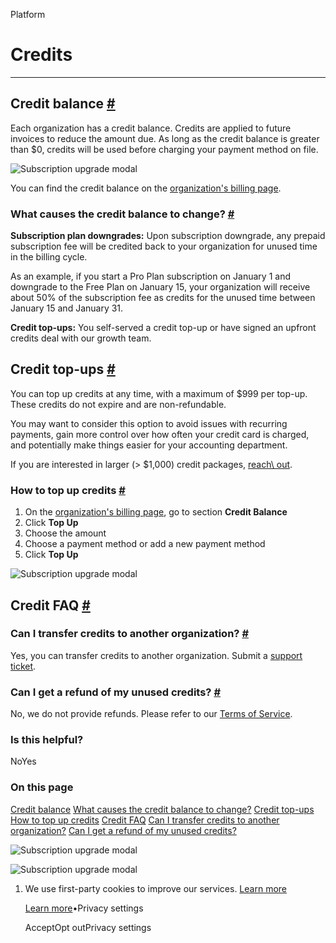 Platform

# Credits

* * *

## Credit balance [\#](https://supabase.com/docs/guides/platform/credits\#credit-balance)

Each organization has a credit balance. Credits are applied to future invoices to reduce the amount due. As long as the credit balance is greater than $0, credits will be used before charging your payment method on file.

![Subscription upgrade modal](https://supabase.com/docs/_next/image?url=%2Fdocs%2Fimg%2Fguides%2Fplatform%2Fcredit-balance--light.png&w=3840&q=75&dpl=dpl_9xAnUGkSbk4dufV62sNRezafXykJ)

You can find the credit balance on the [organization's billing page](https://supabase.com/dashboard/org/_/billing).

### What causes the credit balance to change? [\#](https://supabase.com/docs/guides/platform/credits\#what-causes-the-credit-balance-to-change)

**Subscription plan downgrades:** Upon subscription downgrade, any prepaid subscription fee will be credited back to your organization for unused time in the billing cycle.

As an example, if you start a Pro Plan subscription on January 1 and downgrade to the Free Plan on January 15, your organization will receive about 50% of the subscription fee as credits for the unused time between January 15 and January 31.

**Credit top-ups:** You self-served a credit top-up or have signed an upfront credits deal with our growth team.

## Credit top-ups [\#](https://supabase.com/docs/guides/platform/credits\#credit-top-ups)

You can top up credits at any time, with a maximum of $999 per top-up. These credits do not expire and are non-refundable.

You may want to consider this option to avoid issues with recurring payments, gain more control over how often your credit card is charged, and potentially make things easier for your accounting department.

If you are interested in larger (> $1,000) credit packages, [reach\\
out](https://supabase.com/dashboard/support/new?subject=I%20would%20like%20to%20inquire%20about%20larger%20credit%20packages&category=Billing).

### How to top up credits [\#](https://supabase.com/docs/guides/platform/credits\#how-to-top-up-credits)

1. On the [organization's billing page](https://supabase.com/dashboard/org/_/billing), go to section **Credit Balance**
2. Click **Top Up**
3. Choose the amount
4. Choose a payment method or add a new payment method
5. Click **Top Up**

![Subscription upgrade modal](https://supabase.com/docs/_next/image?url=%2Fdocs%2Fimg%2Fguides%2Fplatform%2Fcredit-top-up--light.png&w=3840&q=75&dpl=dpl_9xAnUGkSbk4dufV62sNRezafXykJ)

## Credit FAQ [\#](https://supabase.com/docs/guides/platform/credits\#credit-faq)

### Can I transfer credits to another organization? [\#](https://supabase.com/docs/guides/platform/credits\#can-i-transfer-credits-to-another-organization)

Yes, you can transfer credits to another organization. Submit a [support ticket](https://supabase.help/).

### Can I get a refund of my unused credits? [\#](https://supabase.com/docs/guides/platform/credits\#can-i-get-a-refund-of-my-unused-credits)

No, we do not provide refunds. Please refer to our [Terms of Service](https://supabase.com/terms#1-fees).

### Is this helpful?

NoYes

### On this page

[Credit balance](https://supabase.com/docs/guides/platform/credits#credit-balance) [What causes the credit balance to change?](https://supabase.com/docs/guides/platform/credits#what-causes-the-credit-balance-to-change) [Credit top-ups](https://supabase.com/docs/guides/platform/credits#credit-top-ups) [How to top up credits](https://supabase.com/docs/guides/platform/credits#how-to-top-up-credits) [Credit FAQ](https://supabase.com/docs/guides/platform/credits#credit-faq) [Can I transfer credits to another organization?](https://supabase.com/docs/guides/platform/credits#can-i-transfer-credits-to-another-organization) [Can I get a refund of my unused credits?](https://supabase.com/docs/guides/platform/credits#can-i-get-a-refund-of-my-unused-credits)

![Subscription upgrade modal](https://supabase.com/docs/_next/image?url=%2Fdocs%2Fimg%2Fguides%2Fplatform%2Fcredit-top-up--light.png&w=3840&q=75&dpl=dpl_9xAnUGkSbk4dufV62sNRezafXykJ)

![Subscription upgrade modal](https://supabase.com/docs/_next/image?url=%2Fdocs%2Fimg%2Fguides%2Fplatform%2Fcredit-balance--light.png&w=3840&q=75&dpl=dpl_9xAnUGkSbk4dufV62sNRezafXykJ)

1. We use first-party cookies to improve our services. [Learn more](https://supabase.com/privacy#8-cookies-and-similar-technologies-used-on-our-european-services)



   [Learn more](https://supabase.com/privacy#8-cookies-and-similar-technologies-used-on-our-european-services)•Privacy settings





   AcceptOpt outPrivacy settings